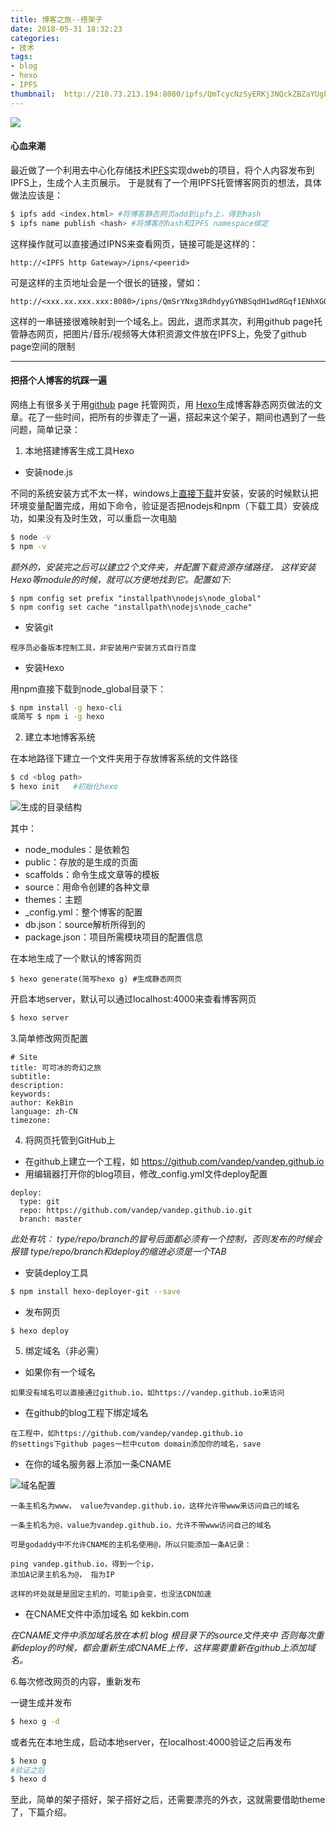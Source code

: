 ```yaml
---
title: 博客之旅--搭架子
date: 2018-05-31 18:32:23
categories:
- 技术
tags:
- blog
- hexo
- IPFS
thumbnail:  http://210.73.213.194:8080/ipfs/QmTcycNzSyERKj3NQckZBZaYUgkN4mJsjuRAzjYrmgdfqQ
---
```

![](http://210.73.213.194:8080/ipfs/QmTcycNzSyERKj3NQckZBZaYUgkN4mJsjuRAzjYrmgdfqQ "")
#### 心血来潮
最近做了一个利用去中心化存储技术[IPFS](https://ipfs.io/)实现dweb的项目，将个人内容发布到IPFS上，生成个人主页展示。
于是就有了一个用IPFS托管博客网页的想法，具体做法应该是：

```bash
$ ipfs add <index.html> #将博客静态网页add到ipfs上，得到hash
$ ipfs name publish <hash> #将博客的hash和IPFS namespace绑定
```
这样操作就可以直接通过IPNS来查看网页，链接可能是这样的：

```
http://<IPFS http Gateway>/ipns/<peerid>
```
可是这样的主页地址会是一个很长的链接，譬如：

```
http://<xxx.xx.xxx.xxx:8080>/ipns/QmSrYNxg3RdhdyyGYNBSqdH1wdRGqf1ENhXGQaHL8rACLb/
```
这样的一串链接很难映射到一个域名上。因此，退而求其次，利用github page托管静态网页，把图片/音乐/视频等大体积资源文件放在IPFS上，免受了github page空间的限制

---

#### 把搭个人博客的坑踩一遍

网络上有很多关于用[github](https://github.com) page 托管网页，用 [Hexo](https://hexo.io/)生成博客静态网页做法的文章。花了一些时间，把所有的步骤走了一遍，搭起来这个架子，期间也遇到了一些问题，简单记录：

1. 本地搭建博客生成工具Hexo
- 安装node.js 

不同的系统安装方式不太一样，windows上[直接下载](https://nodejs.org/zh-cn/)并安装，安装的时候默认把环境变量配置完成，用如下命令，验证是否把nodejs和npm（下载工具）安装成功，如果没有及时生效，可以重启一次电脑

```bash
$ node -v
$ npm -v
```
*额外的，安装完之后可以建立2个文件夹，并配置下载资源存储路径，
这样安装Hexo等module的时候，就可以方便地找到它。配置如下:*

```
$ npm config set prefix "installpath\nodejs\node_global"
$ npm config set cache "installpath\nodejs\node_cache"
```

- 安装git

```
程序员必备版本控制工具，非安装用户安装方式自行百度
```

- 安装Hexo

用npm直接下载到node_global目录下：

```bash
$ npm install -g hexo-cli
或简写 $ npm i -g hexo
```
2. 建立本地博客系统

在本地路径下建立一个文件夹用于存放博客系统的文件路径
```bash
$ cd <blog path>
$ hexo init   #初始化hexo
```
![生成的目录结构](http://210.73.213.194:8080/ipfs/QmQqKf4Cw6Zw7q3WLnDfC9oqNdhoXJdQA2vbGehgQjLPRh)

其中：
- node_modules：是依赖包
- public：存放的是生成的页面
- scaffolds：命令生成文章等的模板
- source：用命令创建的各种文章
- themes：主题
- _config.yml：整个博客的配置
- db.json：source解析所得到的
- package.json：项目所需模块项目的配置信息

在本地生成了一个默认的博客网页

```
$ hexo generate(简写hexo g) #生成静态网页
```

   开启本地server，默认可以通过localhost:4000来查看博客网页

```bash
$ hexo server 
```

3.简单修改网页配置
```
# Site
title: 可可冰的奇幻之旅
subtitle:
description:
keywords:
author: KekBin
language: zh-CN
timezone:
```
4. 将网页托管到GitHub上
- 在github上建立一个工程，如 https://github.com/vandep/vandep.github.io
- 用编辑器打开你的blog项目，修改_config.yml文件deploy配置

```
deploy:
  type: git
  repo: https://github.com/vandep/vandep.github.io.git
  branch: master

```
*此处有坑：
  type/repo/branch的冒号后面都必须有一个控制，否则发布的时候会报错
  type/repo/branch和deploy的缩进必须是一个TAB*

- 安装deploy工具
```bash
$ npm install hexo-deployer-git --save
```
- 发布网页
```
$ hexo deploy
```
5. 绑定域名（非必需）

- 如果你有一个域名

```
如果没有域名可以直接通过github.io，如https://vandep.github.io来访问
```

- 在github的blog工程下绑定域名

```
在工程中，如https://github.com/vandep/vandep.github.io
的settings下github pages一栏中cutom domain添加你的域名，save
```
- 在你的域名服务器上添加一条CNAME

![域名配置](http://210.73.213.194:8080/ipfs/QmPrqLmzhgBFUD2asUzTSRYRreSnWFd4aMBuEDmAuVw6jw)

```
一条主机名为www， value为vandep.github.io，这样允许带www来访问自己的域名

一条主机名为@，value为vandep.github.io，允许不带www访问自己的域名

可是godaddy中不允许CNAME的主机名使用@，所以只能添加一条A记录：

ping vandep.github.io，得到一个ip，
添加A记录主机名为@， 指为IP

这样的坏处就是是固定主机的，可能ip会变，也没法CDN加速

```
- 在CNAME文件中添加域名 如 kekbin.com

*在CNAME文件中添加域名放在本机 blog 根目录下的source文件夹中
否则每次重新deploy的时候，都会重新生成CNAME上传，这样需要重新在github上添加域名。*

6.每次修改网页的内容，重新发布

一键生成并发布
```bash
$ hexo g -d
```
或者先在本地生成，启动本地server，在localhost:4000验证之后再发布
```bash
$ hexo g
#验证之后
$ hexo d
```

至此，简单的架子搭好，架子搭好之后，还需要漂亮的外衣，这就需要借助theme了，下篇介绍。










